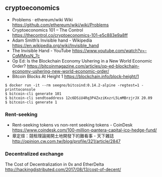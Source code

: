 ## cryptoeconomics

* Problems · ethereum/wiki Wiki https://github.com/ethereum/wiki/wiki/Problems
* Cryptoeconomics 101 – The Control https://thecontrol.co/cryptoeconomics-101-e5c883e9a8ff
* Adam Smith’s Invisible hand - Wikipedia https://en.wikipedia.org/wiki/Invisible_hand
* The Invisible Hand - YouTube https://www.youtube.com/watch?v=-CqMMxsN_7c
* Op Ed: Is the Blockchain Economy Ushering in a New World Economic Order? https://bitcoinmagazine.com/articles/op-ed-blockchain-economy-ushering-new-world-economic-order/
* Bitcoin Blocks At Height 1 https://blockchain.info/block-height/1

```
$ docker run -it --rm seegno/bitcoind:0.14.2-alpine -regtest=1 -printtoconsole
$ bitcoin-cli generate 101
$ bitcoin-cli sendtoaddress 12c6DSiU4Rq3P4ZxziKxzrL5LmMBrzjrJX 20.09
$ bitcoin-cli generate 1
```


### Rent-seeking

* Rent-seeking tokens vs non-rent seeking tokens - CoinDesk  https://www.coindesk.com/100-million-pantera-capital-ico-hedge-fund/
* 章定煊：競租理論揭開土地開發下的難看事 - 天下雜誌 http://opinion.cw.com.tw/blog/profile/321/article/2847

### Decentralized exchange 

The Cost of Decentralization in 0x and EtherDelta http://hackingdistributed.com/2017/08/13/cost-of-decent/